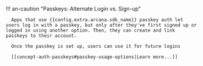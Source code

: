 !!! an-caution "Passkeys: Alternate Login vs. Sign-up"

      Apps that use {{config.extra.arcana.sdk_name}} passkey auth let users log in with a passkey, but only after they've first signed up or logged in using another option. Then, they can create and link passkeys to their account.

      Once the passkey is set up, users can use it for future logins

      [[concept-auth-passkeys#passkey-usage-options|Learn more...]]